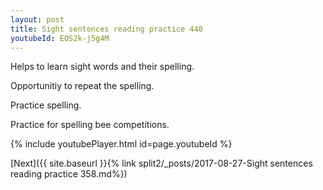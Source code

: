 ```yaml
---
layout: post
title: Sight sentences reading practice 440
youtubeId: EOS2k-j5g4M
---
```

 
 
Helps to learn sight words and their spelling.

Opportunitiy to repeat the spelling. 

Practice spelling. 
 
Practice for spelling bee competitions. 
 
{% include youtubePlayer.html id=page.youtubeId %}
 
 

[Next]({{ site.baseurl }}{% link  split2/_posts/2017-08-27-Sight sentences reading practice 358.md%})
 

